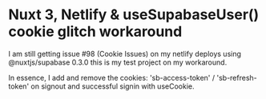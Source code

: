 # Nuxt 3, Netlify & useSupabaseUser() cookie glitch workaround

I am still getting issue #98 (Cookie Issues) on my netlify deploys using @nuxtjs/supabase 0.3.0 this is my test project on my workaround.

In essence, I add and remove the cookies: 'sb-access-token' / 'sb-refresh-token' on signout and successful signin with useCookie.
